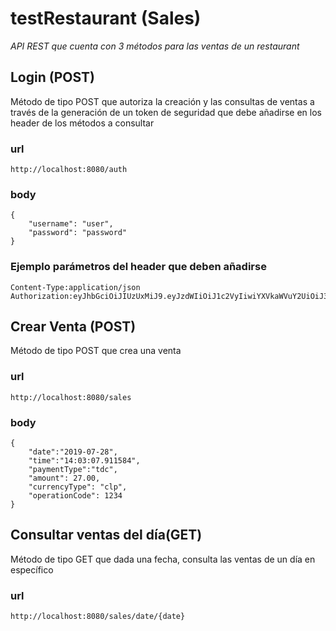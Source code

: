 # testRestaurant (Sales)
_API REST que cuenta con 3 métodos para las ventas de un restaurant_

## Login (POST)
Método de tipo POST que autoriza la creación y las consultas de ventas a través de la generación de un token de seguridad que debe añadirse en los header de los métodos a consultar
### url
```
http://localhost:8080/auth
``` 
### body
```
{
    "username": "user",
    "password": "password"
}
``` 
### Ejemplo parámetros del header que deben añadirse
```
Content-Type:application/json
Authorization:eyJhbGciOiJIUzUxMiJ9.eyJzdWIiOiJ1c2VyIiwiYXVkaWVuY2UiOiJ3ZWIiLCJjcmVhdGVkIjoxNTY0MzM5NTYwNzAyLCJleHAiOjE1NjQ5NDQzNjB9.r4wKHk_Kpd63QxquK44r_DPzTA4lMLbVYeqXJyCGwD4wu0tqAFXR51vvIJzejORxwpIxTSZLguvzO8twhQV81A
``` 

## Crear Venta (POST)
Método de tipo POST que crea una venta 
### url
```
http://localhost:8080/sales
``` 
### body
```
{
	"date":"2019-07-28",
	"time":"14:03:07.911584",
	"paymentType":"tdc",
	"amount": 27.00,
	"currencyType": "clp",
	"operationCode": 1234
}
``` 
## Consultar ventas del día(GET)
Método de tipo GET que dada una fecha, consulta las ventas de un día en específico 
### url
```
http://localhost:8080/sales/date/{date}
``` 

